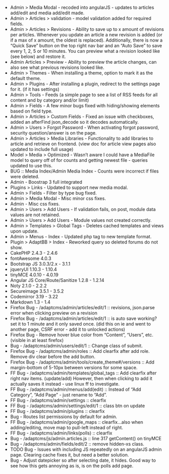 * Admin > Media Modal - recoded into angularJS - updates to articles add/edit and media add/edit made.
* Admin > Articles > validation - model validation added for required fields.
* Admin > Articles > Revisions - Ability to save up to x amount of revisions per articles. Whenever you update an article a new revision is added (or if a max of x amount, the oldest is replaced). Additionally, there is now a “Quick Save” button on the top right nav bar and an “Auto Save” to save every 1, 2, 5 or 10 minutes. You can preview what a revision looked like (see below) and restore it.
* Admin Articles > Preview - Ability to preview the article changes, can also see what previous revisions looked like.
* Admin > Themes - When installing a theme, option to mark it as the default theme.
* Admin > Plugins - After installing a plugin, redirect to the settings page for it. (if it has settings)
* Admin > Tools - Feeds (a simple page to see a list of RSS feeds for all content and by category and/or limit)
* Admin > Fields - A few minor bugs fixed with hiding/showing elements based on field type.
* Admin > Articles > Custom Fields - Fixed an issue with checkboxes, added an afterFind json_decode so it decodes automatically.
* Admin > Users > Forgot Password - When activating forgot password, security question/answer is on the page.
* Admin > Articles > Media Libraries - Functionality to add libraries to article and retrieve on frontend. (view doc for article view pages also updated to include full usage)
* Model > Media > Optimized - Wasn’t aware I could have a MediaFile model to query off of for counts and getting newest file - queries updated to use this.
* BUG :: Media Index/Admin Media Index - Counts were incorrect if files were deleted.
* Admin - Boostrap 3 full integrated
* Plugins > Links - Updated to support new media modal.
* Admin > Fields - Filter by type bug fixed.
* Admin > Media Modal - Misc minor css fixes.
* Admin - Misc css fixes.
* Admin > Users > Add Users - If validation fails, on post, module data values are not retained.
* Admin > Users > Add Users - Module values not created correctly.
* Admin > Templates > Global Tags - Deletes cached templates and views upon update.
* Admin > Menus - Index - Updated php tag to new template format.
* Plugin > AdaptBB > Index - Reworked query so deleted forums do not show.
* CakePHP 2.4.3 - 2.4.6
* fontAwesome 4.0.3
* Bootstrap JS 3.0.3/2.x - 3.1.1
* jqueryUI 1.10.3 - 1.10.4
* tinyMCE 4.0.10 - 4.0.19
* Angular JS Core/Route/Sanitize 1.2.8 - 1.2.14
* Noty 2.1.0 - 2.2.2
* Secureimage 3.5.1 - 3.5.2
* Codemirror 3.19 - 3.22
* Markdown 1.3 - 1.4
* Firefox Bug - /adaptcms/admin/articles/edit/1 :: revisions,  json.parse error when clicking preview on a revision
* Firefox Bug - /adaptcms/admin/articles/edit/1 :: is auto save working? set it to 1 minute and it only saved once. (did this on ie and went to another page, CSRF error - add it to unlocked actions)
* Firefox Bug - Remove hover blue color from “Content”, “Users”, etc. (visible in at least firefox)
* Bug - /adaptcms/admin/users/edit/1 :: Change class of submit.
* Firefox Bug - /adaptcms/admin/roles :: Add clearfix after add role. Remove div clear before the add button.
* Firefox Bug - /adaptcms/admin/tools/create_theme#/versions :: Add margin-bottom of 5-10px between versions for some space.
* FF Bug - /adaptcms/admin/templates/global_tags :: Add clearfix after right nav items. (update/add) However, then when clicking to add it actually saves it instead - use linux ff to investigate.
* FF Bug - /adaptcms/admin/menus/add(edit) :: Instead of “Add Category”, “Add Page” - just rename to “Add”.
* FF Bug - /adaptcms/admin/settings :: clearfix
* FF Bug - /adaptcms/admin/settings/edit/1 :: class btn on update
* FF Bug - /adaptcms/admin/plugins :: clearfix
* Bug - Routes list permissions by default for admin.
* FF Bug - /adaptcms/admin/google_maps :: clearfix...also when adding/editing, move map to pull-left instead of right.
* FF Bug - /adaptcms/admin/links(polls) :: clearfix
* Bug - /adaptcms/js/admin.articles.js :: line 317 getContent() on tinyMCE
* Bug - /adaptcms/admin/fields/edit/2 :: remove hidden-xs class.
* TODO Bug - Issues with including JS repeatedly on an angularJS admin page. Clearing cache fixes it, but need a better solution.
* Bug - Adjust datepicker so after selecting date, it hides. Good way to see how this gets annoying as is, is on the polls add page.